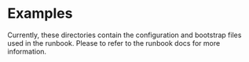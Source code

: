 # Examples

Currently, these directories contain the configuration and bootstrap files used in the runbook.
Please to refer to the runbook docs for more information.
